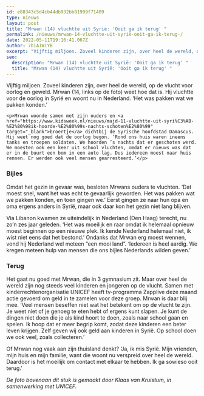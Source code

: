 ```yaml
---
id: e88343c5d4cb44db932bb81999f71409
type: nieuws
layout: post
title: "Mrwan (14) vluchtte uit Syrië: 'Ooit ga ik terug' "
permalink: /nieuws/mrwan-14-vluchtte-uit-syrië-ooit-ga-ik-terug-/
date: 2022-05-11T19:16:41.067Z
author: 7biA1WiYB
excerpt: "Vijftig miljoen. Zoveel kinderen zijn, over heel de wereld, op de vlucht voor oorlog en geweld. Mrwan (14, links op de foto) weet hoe dat is. Hij vluchtte voor de oorlog in Syrië en woont nu in Nederland. ‘Het was pakken wat we pakken konden.’  "
seo:
  description: "Mrwan (14) vluchtte uit Syrië: 'Ooit ga ik terug' "
  title: "Mrwan (14) vluchtte uit Syrië: 'Ooit ga ik terug' "
---
```

Vijftig miljoen. Zoveel kinderen zijn, over heel de wereld, op de vlucht voor oorlog en geweld. Mrwan (14, links op de foto) weet hoe dat is. Hij vluchtte voor de oorlog in Syrië en woont nu in Nederland. ‘Het was pakken wat we pakken konden.’  

    <p>Mrwan woonde samen met zijn ouders en <a href="https://www.kidsweek.nl/nieuws/majd-11-vluchtte-uit-syri%C3%AB-%E2%80%98ik-hoorde-%E2%80%99s-nachts-schoten%E2%80%99" target="_blank">broertje</a> dichtbij de Syrische hoofdstad Damascus. Hij weet nog goed dat de oorlog begon. ‘Rond ons huis waren ineens tanks en troepen soldaten. We hoorden ’s nachts dat er geschoten werd. We moesten ook een keer uit school vluchten, omdat er nieuws was dat er in de buurt een bom in een auto lag. Dus iedereen moest naar huis rennen. Er werden ook veel mensen gearresteerd.’</p>
<h3>Bijles</h3>
<p>Omdat het gezin in gevaar was, besloten Mrwans ouders te vluchten. ‘Dat moest snel, want het was echt te gevaarlijk geworden. Het was pakken wat we pakken konden, en toen gingen we.’ Eerst gingen ze naar hun opa en oma ergens anders in Syrië, maar ook daar kon het gezin niet lang blijven.</p>
<p>Via Libanon kwamen ze uiteindelijk in Nederland (Den Haag) terecht, nu zo’n zes jaar geleden. ‘Het was moeilijk en raar omdat ik helemaal opnieuw moest beginnen op een nieuwe plek. Ik kende Nederland helemaal niet, ik wist niet eens dat het bestond.’ Ondanks dat Mrwan erg moest wennen, vond hij Nederland wel meteen “een mooi land”. ‘Iedereen is heel aardig. We kregen meteen hulp van mensen die ons bijles Nederlands wilden geven.’</p>
<h3>Terug</h3>
<p>Het gaat nu goed met Mrwan, die in 3 gymnasium zit. Maar over heel de wereld zijn nog steeds veel kinderen en jongeren op de vlucht. Samen met kinderrechtenorganisatie UNICEF heeft tv-programma Zapplive deze maand actie gevoerd om geld in te zamelen voor deze groep. Mrwan is daar blij mee. ‘Veel mensen beseffen niet wat het betekent om op de vlucht te zijn. Je weet niet of je genoeg te eten hebt of ergens kunt slapen. Je kunt de dingen niet doen die je als kind hoort te doen, zoals naar school gaan en spelen. Ik hoop dat er meer begrip komt, zodat deze kinderen een beter leven krijgen. Zelf geven wij ook geld aan kinderen in Syrië. Op school doen we ook veel, zoals collecteren.’</p>
<p>Of Mrwan nog vaak aan zijn thuisland denkt? ‘Ja, ik mis Syrië. Mijn vrienden, mijn huis en mijn familie, want die woont nu verspreid over heel de wereld. Daardoor is het moeilijk om contact met elkaar te hebben. Ik ga sowieso ooit terug.’</p>
<p><em>De foto bovenaan dit stuk is gemaakt door Klaas van Kruistum, in samenwerking met UNICEF.</em></p>  
